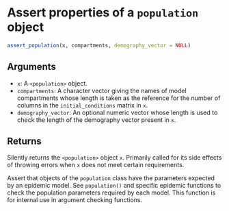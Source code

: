 # Assert properties of a `population` object

```r
assert_population(x, compartments, demography_vector = NULL)
```

## Arguments

- `x`: A `<population>` object.
- `compartments`: A character vector giving the names of model compartments whose length is taken as the reference for the number of columns in the `initial_conditions` matrix in `x`.
- `demography_vector`: An optional numeric vector whose length is used to check the length of the demography vector present in `x`.

## Returns

Silently returns the `<population>` object `x`. Primarily called for its side effects of throwing errors when `x` does not meet certain requirements.

Assert that objects of the `population` class have the parameters expected by an epidemic model. See `population()` and specific epidemic functions to check the population parameters required by each model. This function is for internal use in argument checking functions.
